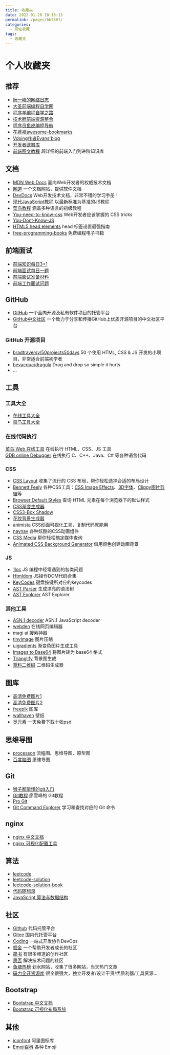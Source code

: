 ```yaml
---
title: 收藏夹
date: 2022-01-26 10:18:13
permalink: /pages/bb780f/
categories:
  - 网址收藏
tags:
  - 收藏夹
---
```


# 个人收藏夹

## 推荐
* [阮一峰的网络日志](http://www.ruanyifeng.com/blog/)
* [大圣前端编程自学网](https://shengxinjing.cn/)
* [程序羊编程自学之路](https://r2coding.com/)
* [技术胖前端资源整合](https://gitee.com/jishupang/web_atlas)
* [程序员鱼皮编程导航](https://www.code-nav.cn/)
* [花裤衩awesome-bookmarks](https://panjiachen.github.io/awesome-bookmarks/)
* [Vdoing作者Evans'blog](https://xugaoyi.com/)
* [开发者武器库](https://devtool.tech/)
* [前端图文教程](https://web.qianguyihao.com/) 超详细的前端入门到进阶知识库

## 文档
* [MDN Web Docs](https://developer.mozilla.org/zh-CN/docs/Web) 面向Web开发者的权威技术文档
* [网道](https://wangdoc.com/) 一个文档网站，提供软件文档
* [DevDocs](https://devdocs.io/) Web开发技术文档，非常不错的学习手册！
* [现代JavaScript教程](https://zh.javascript.info) 以最新标准为基准的JS教程
* [菜鸟教程](https://www.runoob.com/) 涵盖多种语言的初级教程
* [You-need-to-know-css](https://lhammer.cn/You-need-to-know-css/#/zh-cn/) Web开发者应该掌握的 CSS tricks
* [You-Dont-Know-JS](https://github.com/getify/You-Dont-Know-JS/tree/1ed-zh-CN) 
* [HTML5 head elements](https://htmlhead.dev/) head 标签设置最强指南
* [free-programming-books](https://github.com/EbookFoundation/free-programming-books/blob/main/books/free-programming-books-zh.md) 免费编程电子书籍

## 前端面试
* [前端知识每日3+1](http://www.h-camel.com/index.html)
* [前端面试每日一题](https://lgwebdream.github.io/FE-Interview/)
* [前端面试准备材料](https://www.frontendinterviewhandbook.com/zh/javascript-questions) 
* [前端工作面试问题](https://h5bp.org/Front-end-Developer-Interview-Questions/translations/chinese/#html-questions)

## GitHub
* [GitHub](https://github.com/) 一个面向开源及私有软件项目的托管平台
* [GitHub中文社区](https://www.githubs.cn/) 一个致力于分享和传播GitHub上优质开源项目的中文社区平台

### GitHub 开源项目
* [bradtraversy/50projects50days](https://github.com/bradtraversy/50projects50days) 50 个使用 HTML, CSS & JS 开发的小项目，非常适合前端初学者
* [bevacqua/dragula](https://github.com/bevacqua/dragula) Drag and drop so simple it hurts 
* ...

## 工具

### 工具大全

* [在线工具大全](https://www.fly63.com/tool/home.html)
* [菜鸟工具大全](https://c.runoob.com/)

### 在线代码执行

[菜鸟 Web 在线工具](https://c.runoob.com/front-end/61/) 在线执行 HTML、CSS、JS 工具  
[GDB online Debugger](https://www.onlinegdb.com/) 在线执行 C、C++、Java、C# 等各种语言代码

### CSS
* [CSS Layout](https://csslayout.io/) 收集了流行的 CSS 布局，帮你轻松选择合适的布局设计
* [Bennett Feely](https://bennettfeely.com/) 各种CSS工具：[CSS Image Effects](https://bennettfeely.com/image-effects/)、[3D字体](https://bennettfeely.com/ztext/)、[Clippy图片剪辑](https://bennettfeely.com/clippy/)等
* [Browser Default Styles](https://juejin.cn/post/7030572979868139551?utm_source=gold_browser_extension) 查询 HTML 元素在每个浏览器下的默认样式
* [CSS渐变生成器](https://www.colorzilla.com/gradient-editor/)
* [CSS3-Box Shadow](https://www.html.cn/tool/css3Preview/Box-Shadow.html)
* [花纹背景生成器](http://www.heropatterns.com/)
* [animista](https://animista.net/) CSS动画可视化工具，复制代码就能用
* [navnav](http://navnav.co/) 各种炫酷的CSS动画组件
* [CSS Media](https://simplecss.eu/) 帮你轻松搞定媒体查询
* [Animated CSS Background Generator](https://wweb.dev/resources/animated-css-background-generator/) 借用颜色创建动画背景
  
### JS
* [1loc](https://1loc.dev/) JS 编程中经常遇到的各类问题
* [Htmldom](https://htmldom.dev/)  JS操作DOM代码合集
* [KeyCodes](https://keycode.info/) 键盘按键所对应的keycodes
* [AST Parser](https://esprima.org/demo/parse.html) 生成漂亮的语法树 
* [AST Explorer](https://astexplorer.net) AST Explorer

### 其他工具
- [ASN.1 decoder](https://lapo.it/asn1js/) ASN.1 JavaScript decoder
- [webden](https://webden.dev/) 在线网页编辑器
- [magi](https://magi.com/) ai 搜索神器
- [tinyImage](https://devtool.tech/tiny-image) 图片压缩
- [uigradients](https://uigradients.com/) 渐变色图片生成工具
- [Images to Base64](https://www.base64-image.de/) 将图片转为 base64 格式
- [Trianglify](https://trianglify.io/) 背景图生成
- [草料二维码](https://cli.im/) 二维码生成器
  
## 图库
- [高清免费图片1](https://www.pexels.com/)
- [高清免费图片2](https://unsplash.com/) 
- [freepik](https://www.freepik.com/) 图库
- [wallhaven](https://alpha.wallhaven.cc/) 壁纸
- [觅元素](http://www.51yuansu.com/) 一天免费下载十张psd


## 思维导图
* [processon](https://www.processon.com/) 流程图、思维导图、原型图
* [百度脑图](https://naotu.baidu.com) 思维导图
  
## Git
- [猴子都能懂的git入门](https://backlog.com/git-tutorial/cn/) 
- [Git教程](https://www.liaoxuefeng.com/wiki/896043488029600) 廖雪峰的 Git教程
- [Pro Git](https://git-scm.com/book/zh/v2)  
- [Git Command Explorer](https://gitexplorer.com/) 学习和查找对应的 Git 命令

## nginx
- [nginx 中文文档](https://www.nginx.cn/doc/index.html)
- [nginx 可视化配置工具](https://www.digitalocean.com/community/tools/nginx?global.app.lang=zhCN)

## 算法
- [leetcode](https://leetcode-cn.com/)
- [leetcode-solution](http://leetcode-solution.cn/)
- [leetcode-solution-book](https://leetcode-solution-leetcode-pp.gitbook.io/leetcode-solution/)
- [代码随想录](https://www.programmercarl.com/)
- [JavaScript 算法与数据结构](https://github.com/trekhleb/javascript-algorithms/blob/master/README.zh-CN.md)

## 社区
* [Github](https://github.com/) 代码托管平台
* [Gitee](https://gitee.com/) 国内代托管平台
* [Coding](https://coding.net/) 一站式开发协作DevOps
* [掘金](https://juejin.im/) 一个帮助开发者成长的社区
* [简书](https://www.jianshu.com/) 有很多频道的创作社区
* [思否](https://segmentfault.com/) 解决技术问题的社区
* [鱼塘热榜](https://mo.fish) 划水网站，收集了很多网站，当天热门文章
* [码力全开资源库](https://maliquankai.com/designnav/) 很全很强大，独立开发者/设计干货/优质利器/工具资源...

## Bootstrap
* [Bootstrap 中文文档](https://v3.bootcss.com/)
* [Bootstrap 可视化布局系统](http://www.ibootstrap.cn/)
  
## 其他
* [iconfont](https://www.iconfont.cn/) 阿里图标库
* [Emoji百科](https://emojipedia.org/) 各种 Emoji